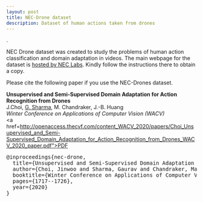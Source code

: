 ```yaml
---
layout: post
title: NEC-Drone dataset 
description: Dataset of human actions taken from drones 
---
```


<!--<img class="col three left" src="{{ site.baseurl }}/assets/img/attribeg1.jpg" alt="Examples of attributes in HAT dataset"/>-->

.
<br/> 

NEC Drone dataset was created to study the problems of human action classification and domain 
adaptation in videos. The main webpage for the dataset is <a
href="http://www.nec-labs.com/~mas/NEC-Drone/">hosted by NEC Labs</a>. Kindly follow the
instructions there to obtain a copy.

Please cite the following paper if you use the NEC-Drones dataset. 

<strong>Unsupervised and Semi-Supervised Domain Adaptation
for Action Recognition from Drones</strong><br>
J.Choi, <u>G. Sharma</u>, M. Chandraker, J.-B. Huang<br/>
<i>Winter Conference on Applications of Computer Vision (WACV)</i><br/>
<a href=http://openaccess.thecvf.com/content_WACV_2020/papers/Choi_Unsupervised_and_Semi-Supervised_Domain_Adaptation_for_Action_Recognition_from_Drones_WACV_2020_paper.pdf">PDF</a>

<pre>
@inproceedings{nec-drone,
  title={Unsupervised and Semi-Supervised Domain Adaptation for Action Recognition from Drones},
  author={Choi, Jinwoo and Sharma, Gaurav and Chandraker, Manmohan and Huang, Jia-Bin},
  booktitle={Winter Conference on Applications of Computer Vision},
  pages={1717--1726},
  year={2020}
}
</pre>
